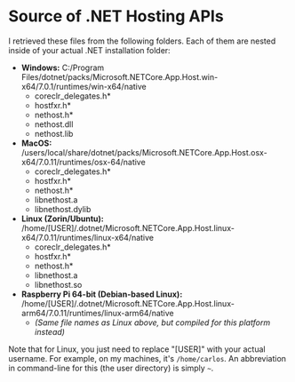# Source of .NET Hosting APIs
I retrieved these files from the following folders. Each of them are nested inside of your actual .NET installation folder:

- **Windows:** C:/Program Files/dotnet/packs/Microsoft.NETCore.App.Host.win-x64/7.0.1/runtimes/win-x64/native
    - coreclr_delegates.h*
    - hostfxr.h*
    - nethost.h*
    - nethost.dll
    - nethost.lib
- **MacOS:** /users/local/share/dotnet/packs/Microsoft.NETCore.App.Host.osx-x64/7.0.11/runtimes/osx-64/native
    - coreclr_delegates.h*
    - hostfxr.h*
    - nethost.h*
    - libnethost.a
    - libnethost.dylib
- **Linux (Zorin/Ubuntu):** /home/[USER]/.dotnet/Microsoft.NETCore.App.Host.linux-x64/7.0.11/runtimes/linux-x64/native
    - coreclr_delegates.h*
    - hostfxr.h*
    - nethost.h*
    - libnethost.a
    - libnethost.so
- **Raspberry Pi 64-bit (Debian-based Linux):** /home/[USER]/.dotnet/Microsoft.NETCore.App.Host.linux-arm64/7.0.11/runtimes/linux-arm64/native
    - _(Same file names as Linux above, but compiled for this platform instead)_

Note that for Linux, you just need to replace "[USER]" with your actual username.
For example, on my machines, it's `/home/carlos`.
An abbreviation in command-line for this (the user directory) is simply `~`.
